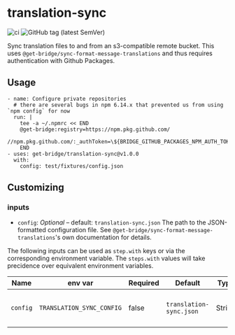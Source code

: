 # translation-sync

![ci](https://github.com/get-bridge/translation-sync/workflows/ci/badge.svg)
![GitHub tag (latest SemVer)](https://img.shields.io/github/v/tag/get-bridge/translation-sync?sort=semver)

Sync translation files to and from an s3-compatible remote bucket. This uses
`@get-bridge/sync-format-message-translations` and thus requires authentication with
Github Packages.

## Usage

    - name: Configure private repositories
      # there are several bugs in npm 6.14.x that prevented us from using `npm config` for now
      run: |
        tee -a ~/.npmrc << END
        @get-bridge:registry=https://npm.pkg.github.com/
        //npm.pkg.github.com/:_authToken=\${BRIDGE_GITHUB_PACKAGES_NPM_AUTH_TOKEN}
        END
    - uses: get-bridge/translation-sync@v1.0.0
      with:
        config: test/fixtures/config.json

## Customizing

### inputs

- `config`: *Optional* – default: `translation-sync.json`
  The path to the JSON-formatted configuration file. See
  `@get-bridge/sync-format-message-translations`'s own documentation for details.

The following inputs can be used as `step.with` keys or via the corresponding environment variable. The `steps.with` values will take precidence over equivalent environment variables.

| Name      | env var                    | Required  | Default                  | Type    | Description                         |
|-----------|----------------------------|-----------|--------------------------|---------|-------------------------------------|
| `config`  | `TRANSLATION_SYNC_CONFIG`  | false     | `translation-sync.json`  | String  | Email associated with the username  |
